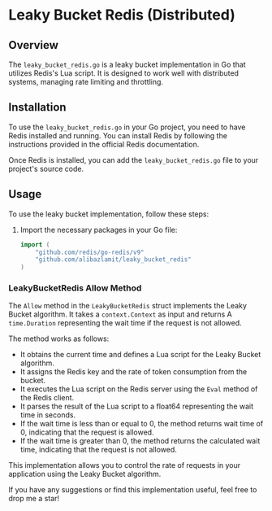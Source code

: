 # Leaky Bucket Redis (Distributed)

## Overview
The `leaky_bucket_redis.go` is a leaky bucket implementation in Go that utilizes Redis's Lua script. It is designed to work well with distributed systems, managing rate limiting and throttling.

## Installation
To use the `leaky_bucket_redis.go` in your Go project, you need to have Redis installed and running. You can install Redis by following the instructions provided in the official Redis documentation.

Once Redis is installed, you can add the `leaky_bucket_redis.go` file to your project's source code.

## Usage
To use the leaky bucket implementation, follow these steps:

1. Import the necessary packages in your Go file:
   ```go
   import (
       "github.com/redis/go-redis/v9"
       "github.com/alibazlamit/leaky_bucket_redis"
   )

### LeakyBucketRedis Allow Method

The `Allow` method in the `LeakyBucketRedis` struct implements the Leaky Bucket algorithm. It takes a `context.Context` as input and returns A `time.Duration` representing the wait time if the request is not allowed.

The method works as follows:

- It obtains the current time and defines a Lua script for the Leaky Bucket algorithm.
- It assigns the Redis key and the rate of token consumption from the bucket.
- It executes the Lua script on the Redis server using the `Eval` method of the Redis client.
- It parses the result of the Lua script to a float64 representing the wait time in seconds.
- If the wait time is less than or equal to 0, the method returns wait time of 0, indicating that the request is allowed.
- If the wait time is greater than 0, the method returns the calculated wait time, indicating that the request is not allowed.

This implementation allows you to control the rate of requests in your application using the Leaky Bucket algorithm.


If you have any suggestions or find this implementation useful, feel free to drop me a star!
